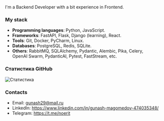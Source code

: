 I'm a Backend Developer with a bit experience in Frontend. 

### My stack

- **Programming languages**: Python, JavaScript.
- **Frameworks**: FastAPI, Flask, Django (learning), React.
- **Tools**: Git, Docker, PyCharm, Linux.
- **Databases**: PostgreSQL, Redis, SQLite.
- **Others**: RabbitMQ, SQLAlchemy, Pydantic, Alembic, Pika, Celery, OpenAI Swarm, PydanticAI, Pytest, FastStream, etc.


### Статистика GitHub
![Статистика](https://github-readme-stats.vercel.app/api?username=Tireon003&show_icons=true&theme=dark)

### Contacts
- Email: gunash29@mail.ru
- LinkedIn: https://www.linkedin.com/in/gunash-magomedov-474035348/
- Telegram: https://t.me/noerit
